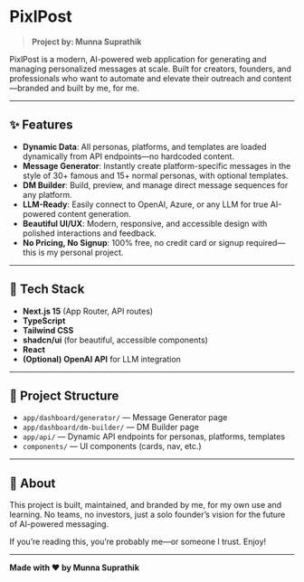 # PixlPost

> **Project by: Munna Suprathik**

PixlPost is a modern, AI-powered web application for generating and managing personalized messages at scale. Built for creators, founders, and professionals who want to automate and elevate their outreach and content—branded and built by me, for me.

---

## ✨ Features

- **Dynamic Data**: All personas, platforms, and templates are loaded dynamically from API endpoints—no hardcoded content.
- **Message Generator**: Instantly create platform-specific messages in the style of 30+ famous and 15+ normal personas, with optional templates.
- **DM Builder**: Build, preview, and manage direct message sequences for any platform.
- **LLM-Ready**: Easily connect to OpenAI, Azure, or any LLM for true AI-powered content generation.
- **Beautiful UI/UX**: Modern, responsive, and accessible design with polished interactions and feedback.
- **No Pricing, No Signup**: 100% free, no credit card or signup required—this is my personal project.

---

## 🚀 Tech Stack

- **Next.js 15** (App Router, API routes)
- **TypeScript**
- **Tailwind CSS**
- **shadcn/ui** (for beautiful, accessible components)
- **React**
- **(Optional) OpenAI API** for LLM integration

---



## 📁 Project Structure

- `app/dashboard/generator/` — Message Generator page
- `app/dashboard/dm-builder/` — DM Builder page
- `app/api/` — Dynamic API endpoints for personas, platforms, templates
- `components/` — UI components (cards, nav, etc.)

---

## 👤 About

This project is built, maintained, and branded by me, for my own use and learning. No teams, no investors, just a solo founder’s vision for the future of AI-powered messaging.

If you’re reading this, you’re probably me—or someone I trust. Enjoy!

---

**Made with ❤️ by Munna Suprathik** 